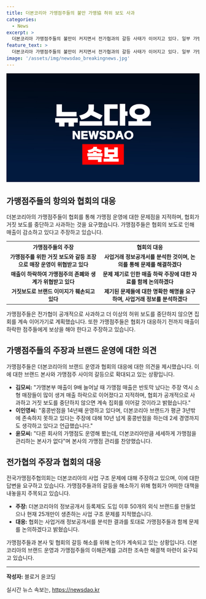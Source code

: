 ```yaml
---
title: 더본코리아 가맹점주들의 불만 가맹協 허위 보도 사과
categories:
  - News
excerpt: >
  더본코리아 가맹점주들의 불만이 커지면서 전가협과의 갈등 사태가 이어지고 있다. 일부 가맹점주들은 전가협의 악의적 보도에 대한 사과를 요구하면서 기자회견을 열었고, 매출 하락과 가족의 불안으로 피해를 호소했다. 더본코리아 가맹점 운영자들은 전가협의 주장을 반박하며 가맹점 관리가 철저하다고 주장했다. 양측의 입장은 갈등을 키우고 있으며, 전가협은 더본코리아와의 논의를 통해 문제 해결을 모색하고 있다.
feature_text: >
  더본코리아 가맹점주들의 불만이 커지면서 전가협과의 갈등 사태가 이어지고 있다. 일부 가맹점주들은 전가협의 악의적 보도에 대한 사과를 요구하면서 기자회견을 열었고, 매출 하락과 가족의 불안으로 피해를 호소했다. 더본코리아 가맹점 운영자들은 전가협의 주장을 반박하며 가맹점 관리가 철저하다고 주장했다. 양측의 입장은 갈등을 키우고 있으며, 전가협은 더본코리아와의 논의를 통해 문제 해결을 모색하고 있다.
image: '/assets/img/newsdao_breakingnews.jpg'
---
```


<p><img src="/assets/img/newsdao_breakingnews.jpg" alt="ranknews 속보" /></p>

<h2 data-ke-size="size26">가맹점주들의 항의와 협회의 대응</h2>

<p data-ke-size="size16">더본코리아의 가맹점주들이 협회를 통해 가맹점 운영에 대한 문제점을 지적하며, 협회가 거짓 보도를 중단하고 사과하는 것을 요구했습니다. 가맹점주들은 협회의 보도로 인해 매출이 감소하고 있다고 주장하고 있습니다.</p>

<table>
  <tr>
    <th>가맹점주들의 주장</th>
    <th>협회의 대응</th>
  </tr>
  <tr>
    <td style="text-align: center; height: 17px;"><b>가맹점주를 위한 거짓 보도와 갈등 조장으로 매장 운영이 위협받고 있다</b></td>
    <td style="text-align: center; height: 17px;"><b>사업거래 정보공개서를 분석한 것이며, 논의를 통해 문제를 해결하겠다</b></td>
  </tr>
  <tr>
    <td style="text-align: center; height: 17px;"><b>매출이 하락하여 가맹점주의 존폐와 생계가 위협받고 있다</b></td>
    <td style="text-align: center; height: 17px;"><b>문제 제기로 인한 매출 하락 주장에 대한 자료를 함께 논의하겠다</b></td>
  </tr>
  <tr>
    <td style="text-align: center; height: 17px;"><b>거짓보도로 브랜드 이미지가 훼손되고 있다</b></td>
    <td style="text-align: center; height: 17px;"><b>제기된 문제들에 대한 명확한 해명을 요구하며, 사업거래 정보를 분석하겠다</b></td>
  </tr>
</table>

<p data-ke-size="size16">가맹점주들은 전가협이 공개적으로 사과하고 더 이상의 허위 보도를 중단하지 않으면 집회를 계속 이어가기로 계획했습니다. 또한 가맹점주들은 협회가 대응하기 전까지 매출이 하락한 점주들에게 보상을 해야 한다고 주장하고 있습니다.</p>

<h2 data-ke-size="size26">가맹점주들의 주장과 브랜드 운영에 대한 의견</h2>

<p data-ke-size="size16">가맹점주들은 더본코리아의 브랜드 운영과 협회의 대응에 대한 의견을 제시했습니다. 이에 대한 브랜드 본사와 가맹점주 사이의 갈등으로 확대되고 있는 상황입니다.</p>

<ul>
  <li><b>김모씨:</b> "가맹본부 매출이 9배 늘어날 때 가맹점 매출은 반토막 났다는 주장 역시 소형 매장들이 많이 생겨 매출 하락으로 이어졌다고 지적하며, 협회가 공개적으로 사과하고 거짓 보도를 중단하지 않으면 계속 집회를 이어갈 것이라고 밝혔습니다."</li>
  <li><b>이인영씨:</b> "홍콩반점을 14년째 운영하고 있다며, 더본코리아 브랜드가 평균 3년밖에 존속하지 못하고 있다는 주장에 대해 10년 넘게 홍콩반점을 하는데 2세 경영까지도 생각하고 있다고 언급했습니다."</li>
  <li><b>윤모씨:</b> "다른 회사의 가맹점도 운영해 봤는데, 더본코리아만큼 세세하게 가맹점을 관리하는 본사가 없다"며 본사의 가맹점 관리를 찬양했습니다.</li>
</ul>

<h2 data-ke-size="size26">전가협의 주장과 협회의 대응</h2>

<p data-ke-size="size16">전국가맹점주협의회는 더본코리아의 사업 구조 문제에 대해 주장하고 있으며, 이에 대한 답변을 요구하고 있습니다. 가맹점주들과의 갈등을 해소하기 위해 협회가 어떠한 대책을 내놓을지 주목되고 있습니다.</p>

<div>
  <ul>
    <li><b>주장:</b> 더본코리아의 정보공개서 등록제도 도입 이후 50개의 외식 브랜드를 만들었으나 현재 25개만이 생존하는 사업 구조 문제를 지적했습니다.</li>
    <li><b>대응:</b> 협회는 사업거래 정보공개서를 분석한 결과를 토대로 가맹점주들과 함께 문제를 논의하겠다고 밝혔습니다.</li>
  </ul>
</div>

<p data-ke-size="size16">가맹점주들과 본사 및 협회의 갈등 해소를 위해 논의가 계속되고 있는 상황입니다. 더본코리아의 브랜드 운영과 가맹점주들의 이해관계를 고려한 조속한 해결책 마련이 요구되고 있습니다.</p>

<hr>

<p data-ke-size="size16"><b>작성자:</b> 블로거 윤코딩</p>
실시간 뉴스 속보는, <a href="https://newsdao.kr" rel="dofollow">https://newsdao.kr</a>


